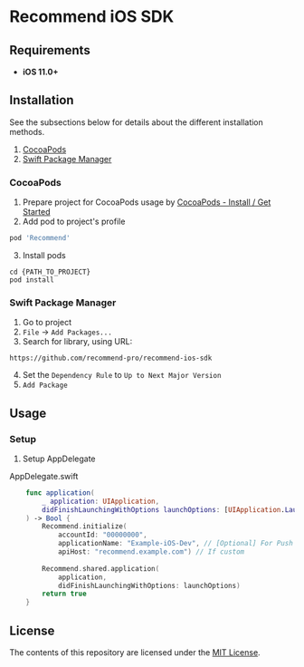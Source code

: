 # Recommend iOS SDK

## Requirements

* **iOS 11.0+**

## Installation

See the subsections below for details about the different installation methods.
1. [CocoaPods](#cocoapods)
2. [Swift Package Manager](#swift-package-manager)

### CocoaPods

1. Prepare project for CocoaPods usage by [CocoaPods - Install / Get Started](https://cocoapods.org)
2. Add pod to project's profile
```ruby
pod 'Recommend'
```
3. Install pods
```console
cd {PATH_TO_PROJECT}
pod install
```

### Swift Package Manager

1. Go to project
2. `File` → `Add Packages...`
3. Search for library, using URL: 
```
https://github.com/recommend-pro/recommend-ios-sdk
```
4. Set the `Dependency Rule` to `Up to Next Major Version`
5. `Add Package`

## Usage

### Setup

1. Setup AppDelegate

AppDelegate.swift
```swift
    func application(
        _ application: UIApplication,
        didFinishLaunchingWithOptions launchOptions: [UIApplication.LaunchOptionsKey: Any]?
    ) -> Bool {
        Recommend.initialize(
            accountId: "00000000",
            applicationName: "Example-iOS-Dev", // [Optional] For Push Notifications integration
            apiHost: "recommend.example.com") // If custom
        
        Recommend.shared.application(
            application,
            didFinishLaunchingWithOptions: launchOptions)
        return true
    }
```

## License

The contents of this repository are licensed under the
[MIT License](https://github.com/recommend-pro/recommend-ios-sdk/blob/main/LICENSE).
